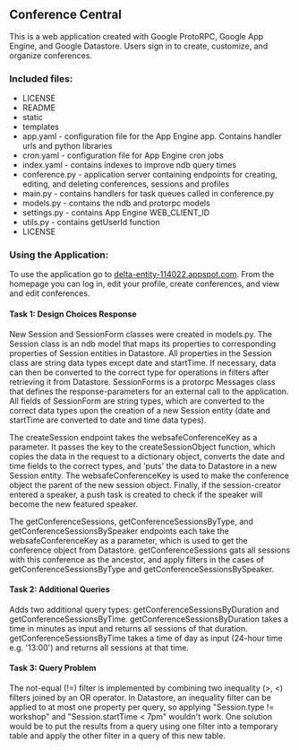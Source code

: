 ## Conference Central
This is a web application created with Google ProtoRPC, Google App Engine, and Google Datastore.
Users sign in to create, customize, and organize conferences.

### Included files:
* LICENSE
* README
* static
* templates
* app.yaml -  configuration file for the App Engine app. Contains
	handler urls and python libraries
* cron.yaml - configuration file for App Engine cron jobs
* index.yaml - contains indexes to improve ndb query times
* conference.py - application server containing endpoints for
	creating, editing, and deleting conferences, sessions and profiles
* main.py - contains handlers for task queues called in conference.py
* models.py - contains the ndb and protorpc models
* settings.py - contains App Engine WEB_CLIENT_ID
* utils.py - contains getUserId function
* LICENSE

### Using the Application:
To use the application go to [delta-entity-114022.appspot.com](https://delta-entity-114022.appspot.com).
From the homepage you can log in, edit your profile, create conferences, and view and edit conferences.

#### Task 1: Design Choices Response
New Session and SessionForm classes were created in models.py. The Session class is an ndb model 
that maps its properties to corresponding properties of Session entities in Datastore. All properties
in the Session class are string data types except date and startTime. 
If necessary, data can then be converted to the correct type for operations in filters after 
retrieving it from Datastore. SessionForms is a protorpc Messages class that defines the 
response-parameters for an external call to the application. All fields of SessionForm are string 
types, which are converted to the correct data types upon the creation of a new Session entity 
(date and startTime are converted to date and time data types).

The createSession endpoint takes the websafeConferenceKey as a parameter. It passes the 
key to the createSessionObject function, which copies the data in the 
request to a dictionary object, converts the date and time fields to the correct types, and 
'puts' the data to Datastore in a new Session entity. The websafeConferenceKey is used to make the 
conference object the parent of the new session object. Finally, if the session-creator entered a 
speaker, a push task is created to check if the speaker will become the new featured speaker.

The getConferenceSessions, getConferenceSessionsByType, and getConferenceSessionsBySpeaker endpoints
each take the websafeConferenceKey as a parameter, which is used to get the conference object from
Datastore. getConferenceSessions gats all sessions with this conference as the ancestor, and apply filters
in the cases of getConferenceSessionsByType and getConferenceSessionsBySpeaker.

#### Task 2: Additional Queries
Adds two additional query types: getConferenceSessionsByDuration and getConferenceSessionsByTime.
getConferenceSessionsByDuration takes a time in minutes as input and returns
all sessions of that duration. getConferenceSessionsByTime takes a time of day as input (24-hour time
e.g. '13:00') and returns all sessions at that time.

#### Task 3: Query Problem
The not-equal (!=) filter is implemented by combining two inequality (>, <) filters joined by an OR 
operator. In Datastore, an inequality filter can be applied to at most one property per query,
so applying "Session.type != workshop" and "Session.startTime < 7pm" wouldn't work. One solution 
would be to put the results from a query using one filter into a temporary table and apply the other
filter in a query of this new table.
